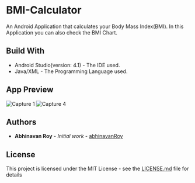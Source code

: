 # BMI-Calculator
An Android Application that calculates your Body Mass Index(BMI). In this Application you can also check the BMI Chart.

## Build With

* Android Studio(version: 4.1) - The IDE used.
* Java/XML - The Programming Language used.


## App Preview
![Capture 1](https://user-images.githubusercontent.com/42739897/88464305-39215e00-ced7-11ea-9c95-87ac9304a4bc.PNG) 
![Capture 4](https://user-images.githubusercontent.com/42739897/88464514-27d95100-ced9-11ea-9ba9-1c48b2b73d68.PNG)




## Authors 

* **Abhinavan Roy** - *Initial work* - [abhinavanRoy](https://github.com/abhinavanRoy)

## License

This project is licensed under the MIT License - see the [LICENSE.md](LICENSE.md) file for details








